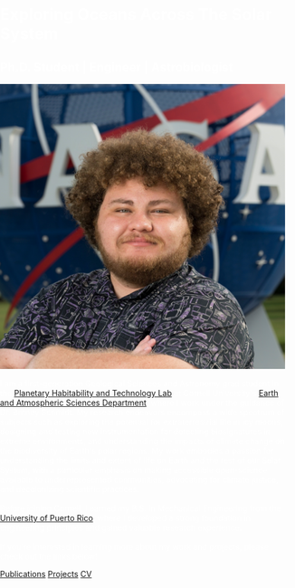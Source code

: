 <head>
<style>
body {
  background-image: url('/assets/img/37363655772_4d8bd4a4d7_o.jpg');
  background-size: cover;
  background-repeat: no-repeat;
  background-attachment: fixed;
  background-position: center;
  color: white; /* Ensures text is readable */
  margin: 0;
  padding: 0;
}

.overlay {
  position: fixed;
  top: 0;
  left: 0;
  width: 100%;
  height: 100%;
  background: rgba(0, 0, 0, 0.6); /* Darker overlay for better readability */
  backdrop-filter: blur(2px); /* Less intense blur effect */
  z-index: -1; /* Make sure it is behind all content */
}

.container {
  display: flex;
  flex-direction: column;
  align-items: center;
  text-align: center;
  padding: 20px;
}

h1 {
  font-size: 3rem; /* Make the title bigger */
}

.subtitle {
  font-size: 1.5rem;
  font-weight: normal; /* Unbolden the subtitle */
  white-space: nowrap;
  overflow: hidden;
  text-overflow: ellipsis;
}

@media only screen and (max-width: 580px) {
  .subtitle {
    font-size: 1rem; /* Adjust font size for mobile */
  }
}

.bio {
  display: flex;
  flex-direction: column;
  align-items: center;
}

.bio img {
  margin: 20px;
  border-radius: 8px;
  width: 30%; /* Ensure responsive sizing */
}

.bio p {
  text-align: justify;
  max-width: 600px;
}

a {
  color: #00ffcc; /* Stand out color for hyperlinks */
  text-decoration: underline; /* Underline for clear identification */
}

.center-buttons {
  display: flex;
  justify-content: center;
  gap: 20px; /* Space between buttons */
  margin-top: 20px;
}

.button {
  text-decoration: none;
  padding: 10px 20px;
  border: 2px solid white;
  color: white;
  background: transparent;
  transition: background 0.3s, color 0.3s;
}

.button:hover {
  background: white;
  color: black;
}
</style>
</head>

<body>
<div class="overlay"></div>

<div class="container">
  <h1>Exploring Oceans Across The Solar System</h1>
  <h2 class="subtitle">Ph.D. Student | Engineer | Astrobiologist</h2>
</div>

<div class="bio">
  <img src="/assets/img/JorgeCoppin3.jpg" alt="Jorge Coppin-Massanet">
  <p>
    I am a first-generation Geological Sciences and Astronomy grad student in the <a href="https://schmidt.astro.cornell.edu/">Planetary Habitability and Technology Lab</a> at Cornell University's <a href="https://www.eas.cornell.edu/eas">Earth and Atmospheric Sciences Department</a>, where I work under the guidance of Dr. Britney Schmidt. My research endeavors encompass a wide spectrum of subjects such as exploring the potential for extraterrestrial life in icy moons, designing and testing new instrumentation for detecting biosignatures in extreme environments, and understanding the impacts of climate change on the biodiversity of Earth's polar regions. My work embodies a passion for understanding the limits and extent of life on Earth and the rest of our Solar System, with a particular emphasis on making accessible open-science available to underrepresented communities, advocating for climate justice, and decolonizing scientific practices.
    <br><br>
    Before joining Cornell, I earned my B.S. in Mechanical Engineering from the <a href="https://www.uprm.edu/portada/">University of Puerto Rico</a>, where I developed a strong foundation in engineering principles and gained valuable research experience.
    <br><br>
    If you're interested in learning more about my work and projects, please check out the links below!
  </p>
</div>

<div class="center-buttons">
  <a href="/publications" class="button">Publications</a>
  <a href="/projects" class="button">Projects</a>
  <a href="/cv" class="button" target="_blank" rel="noopener noreferrer">CV</a>
</div>
</body>
